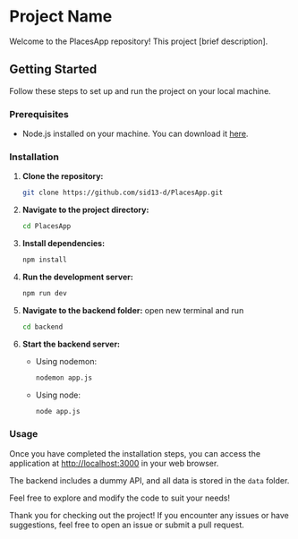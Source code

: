 # Project Name

Welcome to the PlacesApp repository! This project [brief description].

## Getting Started

Follow these steps to set up and run the project on your local machine.

### Prerequisites

- Node.js installed on your machine. You can download it [here](https://nodejs.org/).

### Installation

1. **Clone the repository:**
    ```bash
    git clone https://github.com/sid13-d/PlacesApp.git
    ```

2. **Navigate to the project directory:**
    ```bash
    cd PlacesApp
    ```

3. **Install dependencies:**
    ```bash
    npm install
    ```

4. **Run the development server:**
    ```bash
    npm run dev
    ```

5. **Navigate to the backend folder:**
    open new terminal and run
    ```bash
    cd backend
    ```

6. **Start the backend server:**
    - Using nodemon:
        ```bash
        nodemon app.js
        ```
    - Using node:
        ```bash
        node app.js
        ```

### Usage

Once you have completed the installation steps, you can access the application at [http://localhost:3000](http://localhost:3000) in your web browser.

The backend includes a dummy API, and all data is stored in the `data` folder.

Feel free to explore and modify the code to suit your needs!



Thank you for checking out the project! If you encounter any issues or have suggestions, feel free to open an issue or submit a pull request.
